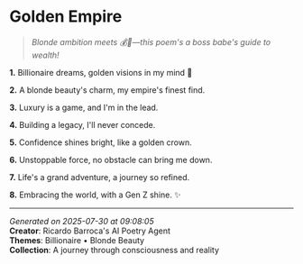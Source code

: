 # Golden Empire

> *Blonde ambition meets 💰💫—this poem's a boss babe's guide to wealth!*

**1.** Billionaire dreams, golden visions in my mind 💭


**2.** A blonde beauty's charm, my empire's finest find.


**3.** Luxury is a game, and I'm in the lead.


**4.** Building a legacy, I'll never concede.


**5.** Confidence shines bright, like a golden crown.


**6.** Unstoppable force, no obstacle can bring me down.


**7.** Life's a grand adventure, a journey so refined.


**8.** Embracing the world, with a Gen Z shine. ✨



---

*Generated on 2025-07-30 at 09:08:05*  
**Creator**: Ricardo Barroca's AI Poetry Agent  
**Themes**: Billionaire • Blonde Beauty  
**Collection**: A journey through consciousness and reality